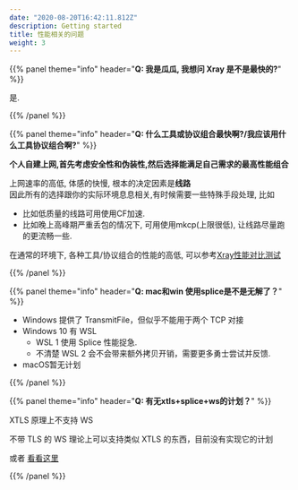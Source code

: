 ```yaml
---
date: "2020-08-20T16:42:11.812Z"
description: Getting started
title: 性能相关的问题
weight: 3
---
```



{{% panel theme="info" header="**Q: 我是瓜瓜, 我想问 Xray 是不是最快的?**" %}}


是. 

<!-- ![](https://github.com/badO1a5A90/v2ray-doc/raw/main/performance_test/Xray/img/xray20201202.png?raw=true) -->

{{% /panel %}}

{{% panel theme="info" header="**Q: 什么工具或协议组合最快啊?/我应该用什么工具协议组合啊?**" %}}

**个人自建上网,首先考虑安全性和伪装性,然后选择能满足自己需求的最高性能组合**

上网速率的高低, 体感的快慢, 根本的决定因素是**线路** <br />
因此所有的选择跟你的实际环境息息相关,有时候需要一些特殊手段处理, 比如
- 比如低质量的线路可用使用CF加速.
- 比如晚上高峰期严重丢包的情况下, 可用使用mkcp(上限很低), 让线路尽量跑的更流畅一些.

在通常的环境下, 各种工具/协议组合的性能的高低, 可以参考[Xray性能对比测试](https://github.com/badO1a5A90/Performance/blob/main/performance_test/Xray/speed_test_20201202.md)

{{% /panel %}}

{{% panel theme="info" header="**Q: mac和win 使用splice是不是无解了？**" %}}

- Windows 提供了 TransmitFile，但似乎不能用于两个 TCP 对接
- Windows 10 有 WSL
  - WSL 1 使用 Splice 性能捉急.
  - 不清楚 WSL 2 会不会带来额外拷贝开销，需要更多勇士尝试并反馈.
- macOS暂无计划

{{% /panel %}}

{{% panel theme="info" header="**Q: 有无xtls+splice+ws的计划？**" %}}

XTLS 原理上不支持 WS

不带 TLS 的 WS 理论上可以支持类似 XTLS 的东西，目前没有实现它的计划

或者 [看看这里](https://github.com/v2ray/discussion/issues/815#issuecomment-680012582)

{{% /panel %}}

<br />

